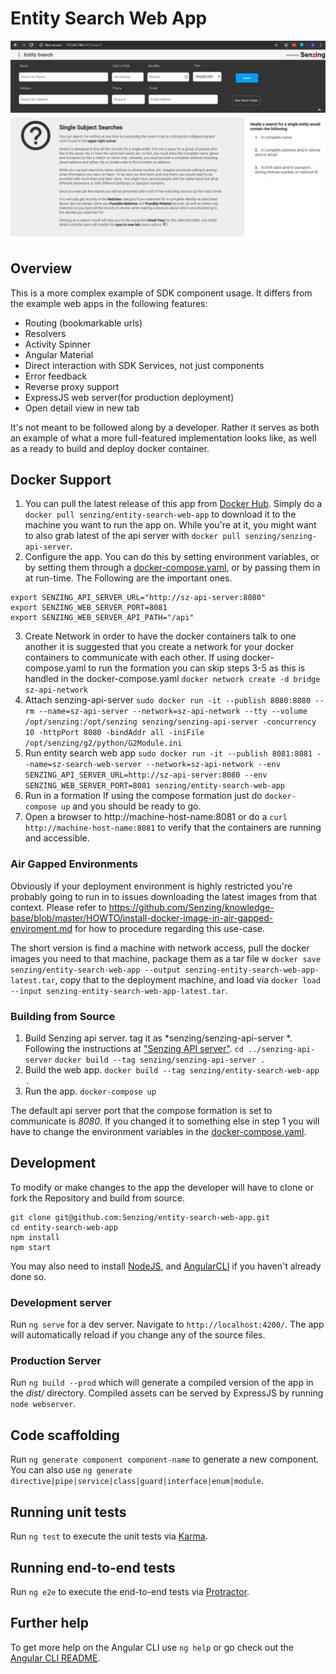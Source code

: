 # Entity Search Web App
<img src="src/assets/landing-page.png" alt="Screen Shot"/>

## Overview
This is a more complex example of SDK component usage. It differs from the example web apps in the following features:
* Routing (bookmarkable urls)
* Resolvers
* Activity Spinner
* Angular Material
* Direct interaction with SDK Services, not just components
* Error feedback
* Reverse proxy support
* ExpressJS web server(for production deployment)
* Open detail view in new tab

It's not meant to be followed along by a developer. Rather it serves as both an example of what a more full-featured implementation looks like, as well as a ready to build and deploy docker container.

## Docker Support
1. You can pull the latest release of this app from [Docker Hub](https://hub.docker.com/r/senzing/entity-search-web-app). Simply do a `docker pull senzing/entity-search-web-app` to download it to the machine you want to run the app on. While you're at it, you might want to also grab latest of the api server with `docker pull senzing/senzing-api-server`.
2. Configure the app. You can do this by setting environment variables, or by setting them through a [docker-compose.yaml](docker-compose.yaml), or by passing them in at run-time. The Following are the important ones.
```
export SENZING_API_SERVER_URL="http://sz-api-server:8080"
export SENZING_WEB_SERVER_PORT=8081
export SENZING_WEB_SERVER_API_PATH="/api"
```
3. Create Network
in order to have the docker containers talk to one another it is suggested that you create a network for your docker containers to communicate with each other. If using docker-compose.yaml to run the formation you can skip steps 3-5 as this is handled in the docker-compose.yaml
`docker network create -d bridge sz-api-network`
4. Attach senzing-api-server
`sudo docker run -it --publish 8080:8080 --rm --name=sz-api-server --network=sz-api-network --tty --volume /opt/senzing:/opt/senzing senzing/senzing-api-server -concurrency 10 -httpPort 8080 -bindAddr all -iniFile /opt/senzing/g2/python/G2Module.ini`
5. Run entity search web app
`sudo docker run -it --publish 8081:8081 --name=sz-search-web-server --network=sz-api-network --env SENZING_API_SERVER_URL=http://sz-api-server:8080 --env SENZING_WEB_SERVER_PORT=8081 senzing/entity-search-web-app`
6. Run in a formation
If using the compose formation just do `docker-compose up` and you should be ready to go. 
7. Open a browser to http://machine-host-name:8081 or do a `curl http://machine-host-name:8081` to verify that the containers are running and accessible.

### Air Gapped Environments
Obviously if your deployment environment is highly restricted you're probably going to run in to issues downloading the latest images from that context. Please refer to https://github.com/Senzing/knowledge-base/blob/master/HOWTO/install-docker-image-in-air-gapped-enviroment.md for how to procedure regarding this use-case. 

The short version is find a machine with network access, pull the docker images you need to that machine, package them as a tar file w `docker save senzing/entity-search-web-app --output senzing-entity-search-web-app-latest.tar`, copy that to the deployment machine, and load via `docker load --input senzing-entity-search-web-app-latest.tar`.

### Building from Source
1. Build Senzing api server. tag it as *senzing/senzing-api-server *. Following the instructions at ["Senzing API server"](https://github.com/Senzing/senzing-api-server).
  `cd ../senzing-api-server`
  `docker build --tag senzing/senzing-api-server .`
2. Build the web app.
   `docker build --tag senzing/entity-search-web-app .`
3. Run the app. `docker-compose up`

The default api server port that the compose formation is set to communicate is *8080*. If you changed it to something else in step 1 you will have to change the environment variables in the [docker-compose.yaml](docker-compose.yaml).


## Development
To modify or make changes to the app the developer will have to clone or fork the Repository and build from source. 
```
git clone git@github.com:Senzing/entity-search-web-app.git
cd entity-search-web-app
npm install
npm start
```
You may also need to install [NodeJS](https://nodejs.org), and [AngularCLI](https://cli.angular.io/) if you haven't already done so.

### Development server
Run `ng serve` for a dev server. Navigate to `http://localhost:4200/`. The app will automatically reload if you change any of the source files.

### Production Server
Run `ng build --prod` which will generate a compiled version of the app in the _dist/_ directory. Compiled assets can be served by ExpressJS by running  `node webserver`.

## Code scaffolding
Run `ng generate component component-name` to generate a new component. You can also use `ng generate directive|pipe|service|class|guard|interface|enum|module`.

## Running unit tests

Run `ng test` to execute the unit tests via [Karma](https://karma-runner.github.io).

## Running end-to-end tests

Run `ng e2e` to execute the end-to-end tests via [Protractor](http://www.protractortest.org/).

## Further help

To get more help on the Angular CLI use `ng help` or go check out the [Angular CLI README](https://github.com/angular/angular-cli/blob/master/README.md).
